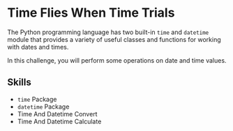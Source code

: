# Time Flies When Time Trials

The Python programming language has two built-in `time` and `datetime` module that provides a variety of useful classes and functions for working with dates and times.

In this challenge, you will perform some operations on date and time values.

## Skills

- `time` Package
- `datetime` Package
- Time And Datetime Convert
- Time And Datetime Calculate

